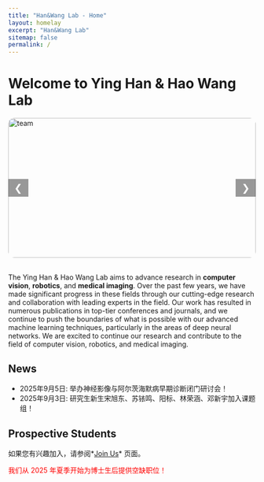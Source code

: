 ```yaml
---
title: "Han&Wang Lab - Home"
layout: homelay
excerpt: "Han&Wang Lab"
sitemap: false
permalink: /
---
```


# Welcome to Ying Han & Hao Wang Lab

<!-- 统一 16:9 轮播 -->
<style>

/* === 画框：16:9 + 圆角 === */
.carousel-dual{
  position:relative;
  max-width:100%;
  margin:auto;
  overflow:hidden;   /* 必须，让圆角把图片裁掉 */
  aspect-ratio:16 / 9;
  border-radius:12px; /* 圆角大小随意调 */
}
/* IE / 旧浏览器 fallback（如需要） */
@supports not (aspect-ratio:16/9){
  .carousel-dual{height:0; padding-bottom:56.25%;}
}

/* === 图片：铺满 + 居中裁剪 + 无边框 === */
.carousel-dual img{
  position:absolute;
  top:0; left:0;
  width:100%; height:100%;
  object-fit:cover;
  display:none;
  border:none;
  border-radius:12px; /* 与容器保持一致 */
}
.carousel-dual img.active{display:block;}

/* === 按钮 === */
.carousel-dual button{
  position:absolute;
  top:50%; transform:translateY(-50%);
  background:rgba(0,0,0,.4); color:#fff;
  border:none; padding:6px 12px; font-size:20px;
  cursor:pointer; user-select:none;
}
.carousel-dual .prev{left:0;}
.carousel-dual .next{right:0;}
</style>

<!-- === 图片容器 === -->
<div class="carousel-dual">
  <img src="{{ site.url }}{{ site.baseurl }}/images/teampic/team3.jpg" class="active" alt="team">
   <img src="{{ site.url }}{{ site.baseurl }}/images/teampic/teamall.jpg" alt="team3">
  <img src="{{ site.url }}{{ site.baseurl }}/images/teampic/team2.jpg" alt="lab">

  <button class="prev" onclick="changeD(-1)">&#10094;</button>
  <button class="next" onclick="changeD(1)">&#10095;</button>
</div>

<!-- === 轮播逻辑 === -->
<script>
(function(){
  const imgs = document.querySelectorAll('.carousel-dual img');
  let idx = 0;

  window.changeD = function(d){
    imgs[idx].classList.remove('active');
    idx = (idx + d + imgs.length) % imgs.length;
    imgs[idx].classList.add('active');
  };

  /* 自动播放 */
  setInterval(function(){ changeD(1); }, 4000);
})();
</script>

<!-- ![]({{ site.url }}{{ site.baseurl }}/images/teamall.jpg){: style="width: 150px; float: left;margin-right: 20px; border: 10px"} -->
<!-- ![]({{ site.url }}{{ site.baseurl }}/images/teampic/teamall.jpg){: style="width: 100%; border: 10px"} -->
<br>


The Ying Han & Hao Wang Lab aims to advance research in **computer vision**, **robotics**, and **medical imaging**. Over the past few years, we have made significant progress in these fields through our cutting-edge research and collaboration with leading experts in the field. Our work has resulted in numerous publications in top-tier conferences and journals, and we continue to push the boundaries of what is possible with our advanced machine learning techniques, particularly in the areas of deep neural networks. We are excited to continue our research and contribute to the field of computer vision, robotics, and medical imaging.
<br>

## News

* 2025年9月5日: 举办神经影像与阿尔茨海默病早期诊断闭门研讨会！
* 2025年9月3日: 研究生新生宋旭东、苏铱鸣、阳标、林荣涵、邓新宇加入课题组！
<!-- * Jul 02, 2021: [College of Engineering Offers Applied Machine Learning Intensive for Summer](https://news.uark.edu/articles/57146/college-of-engineering-offers-applied-machine-learning-intensive-for-summer) -->

## Prospective Students

如果您有兴趣加入，请参阅*[Join Us](recruitment)* 页面。

<p style="color:red;">我们从 2025 年夏季开始为博士生后提供空缺职位！</p>

